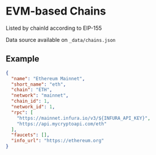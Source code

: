 # EVM-based Chains

Listed by chainId according to EIP-155

Data source available on `_data/chains.json`

## Example

```json
{
  "name": "Ethereum Mainnet",
  "short_name": "eth",
  "chain": "ETH",
  "network": "mainnet",
  "chain_id": 1,
  "network_id": 1,
  "rpc": [
    "https://mainnet.infura.io/v3/${INFURA_API_KEY}",
    "https://api.mycryptoapi.com/eth"
  ],
  "faucets": [],
  "info_url": "https://ethereum.org"
}
```
